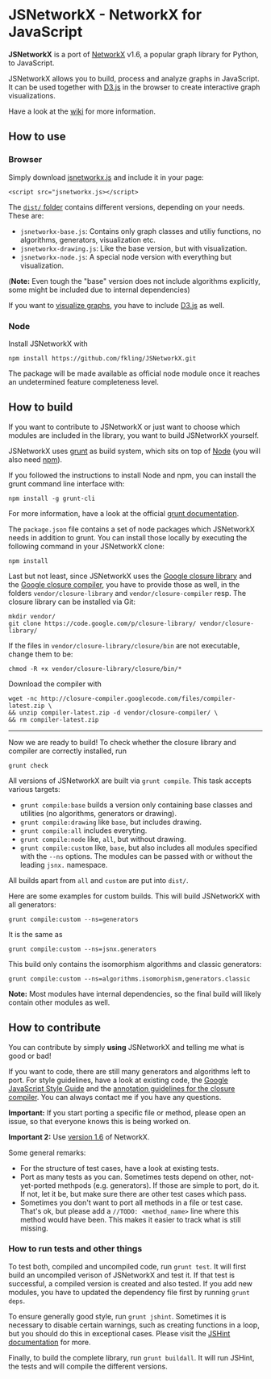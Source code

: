 # JSNetworkX - NetworkX for JavaScript

**JSNetworkX** is a port of [NetworkX](http://networkx.lanl.gov/) v1.6, a popular
graph library for Python, to JavaScript.

JSNetworkX allows you to build, process and analyze graphs in JavaScript. It 
can be used together with [D3.js](http://d3js.org/) in the browser to create 
interactive graph visualizations.

Have a look at the [wiki](https://github.com/fkling/JSNetworkX/wiki) for more information.

## How to use

### Browser
Simply download [jsnetworkx.js](jsnetworkx.js) and include it in your page:

    <script src="jsnetworkx.js></script>

The [`dist/` folder](dist/) contains different versions, depending on your needs. These
are:

- `jsnetworkx-base.js`: Contains only graph classes and utiliy functions, no 
  algorithms, generators, visualization etc.
- `jsnetworkx-drawing.js`: Like the base version, but with visualization.
- `jsnetworkx-node.js`: A special node version with everything but
  visualization.

(**Note:** Even tough the "base" version does not include algorithms explicitly,
some might be included due to internal dependencies)

If you want to [visualize
graphs](https://github.com/fkling/JSNetworkX/wiki/Drawing-graphs), you have to 
include [D3.js](http://d3js.org/) as well.

### Node
Install JSNetworkX with

    npm install https://github.com/fkling/JSNetworkX.git

The package will be made available as official node module once it reaches an
undetermined feature completeness level.

## How to build

If you want to contribute to JSNetworkX or just want to choose which modules 
are included in the library, you want to build JSNetworkX yourself.

JSNetworkX uses [grunt](http://gruntjs.com/) as build system, which sits on top 
of [Node](http://nodejs.org/) (you will also need [npm](https://npmjs.org/)).

If you followed the instructions to install Node and npm, you can install the 
grunt command line interface with:

    npm install -g grunt-cli

For more information, have a look at the official [grunt
documentation](http://gruntjs.com/getting-started).

The `package.json` file contains a set of node packages which JSNetworkX needs in
addition to grunt. You can install those locally by executing the following 
command in your JSNetworkX clone:

    npm install

Last but not least, since JSNetworkX uses the [Google closure
library](https://developers.google.com/closure/library/) and the
[Google closure compiler](https://developers.google.com/closure/compiler/), you 
have to provide those as well, in the folders `vendor/closure-library` and 
`vendor/closure-compiler` resp.
The closure library can be installed via Git:

    mkdir vendor/
    git clone https://code.google.com/p/closure-library/ vendor/closure-library/

If the files in `vendor/closure-library/closure/bin` are not executable, change
them to be:

    chmod -R +x vendor/closure-library/closure/bin/*

Download the compiler with

    wget -nc http://closure-compiler.googlecode.com/files/compiler-latest.zip \
    && unzip compiler-latest.zip -d vendor/closure-compiler/ \
    && rm compiler-latest.zip

---

Now we are ready to build! To check whether the closure library and compiler are
correctly installed, run

    grunt check

All versions of JSNetworkX are built via `grunt compile`. This task accepts
various targets:

- `grunt compile:base` builds a version only containing base classes and
  utilities (no algorithms, generators or drawing).
- `grunt compile:drawing` like `base`, but includes drawing.
- `grunt compile:all` includes everyting.
- `grunt compile:node` like, `all`, but without drawing.
- `grunt compile:custom` like, `base`, but also includes all modules specified 
 with the `--ns` options. The modules can be passed with or without the leading 
 `jsnx.` namespace.

All builds apart from `all` and `custom`  are put into `dist/`.

Here are some examples for custom builds. This will build JSNetworkX with all 
generators:

    grunt compile:custom --ns=generators

It is the same as 

    grunt compile:custom --ns=jsnx.generators

This build only contains the isomorphism algorithms and classic generators:

    grunt compile:custom --ns=algorithms.isomorphism,generators.classic

**Note:** Most modules have internal dependencies, so the final build will
likely contain other modules as well.

## How to contribute

You can contribute by simply **using** JSNetworkX and telling me what is good or
bad!

If you want to code, there are still many generators and algorithms left to
port. For style guidelines, have a look at existing code, the [Google JavaScript
Style
Guide](http://google-styleguide.googlecode.com/svn/trunk/javascriptguide.xml)
and the [annotation guidelines for the closure
compiler](https://developers.google.com/closure/compiler/docs/js-for-compiler).
You can always contact me if you have any questions.

**Important:** If you start porting a specific file or method, please open an
issue, so that everyone knows this is being worked on.

**Important 2:** Use [version
1.6](https://github.com/networkx/networkx/tree/networkx-1.6) of NetworkX.

Some general remarks:

- For the structure of test cases, have a look at existing tests.
- Port as many tests as you can. Sometimes tests depend on other, not-yet-ported
  methpods (e.g. generators). If those are simple to port, do it. If not, let it
  be, but make sure there are other test cases which pass.
- Sometimes you don't want to port all methods in a file or test case. That's
  ok, but please add a `//TODO: <method_name>` line where this method would have
  been.
  This makes it easier to track what is still missing.

### How to run tests and other things

To test both, compiled and uncompiled code, run `grunt test`.  It will first build
an uncompiled verison of JSNetworkX and test it. If that test is successful, a compiled
version is created and also tested. If you add new modules, you have to updated the
dependency file first by running `grunt deps`. 


To ensure generally good style, run `grunt jshint`. Sometimes it is necessary to
disable certain warnings, such as creating functions in a loop, but you should
do this in exceptional cases. Please visit the [JSHint
documentation](http://www.jshint.com/docs/) for more.

Finally, to build the complete library, run `grunt buildall`. It will run
JSHint, the tests and will compile the different versions.
